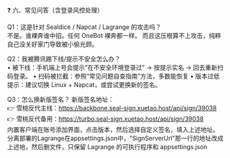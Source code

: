 ❓ 六、常见问答（含登录风控处理）

Q1：这是针对 Sealdice / Napcat / Lagrange 的攻击吗？  
不是。谁裸奔谁中招。任何 OneBot 裸奔都一样。
而且这压根算不上攻击，纯粹自己没关好家门导致被小偷光顾。

Q2：我被腾讯踢下线/提示不安全怎么办？  
• 被下线：手机端上号会提示“在不安全环境登录过” → 按提示实名 → 回去重新扫码登录。
• 扫码被拦截：参照“常见问题自查指南”方法，多数能恢复
• 版本过低提示：建议切换 Linux + Napcat，或尝试更换新的签名。

Q3：怎么换新版签名？
新版签名地址：  
👉 雪桃反代主线：https://backbone.seal-sign.xuetao.host/api/sign/39038  
👉 雪桃反代备用：https://turbo.seal-sign.xuetao.host/api/sign/39038  
内置客户端在账号添加界面，点击版本，然后选择自定义签名，填入上述地址。
分离部署的Lagrange在appsettings.json中，"SignServerUrl"那一行的地址改成上述地，然后删文件，只保留 Lagrange 的可执行程序和 appsettings.json
